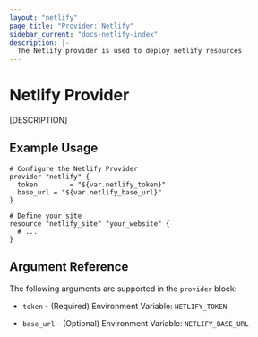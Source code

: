 ```yaml
---
layout: "netlify"
page_title: "Provider: Netlify"
sidebar_current: "docs-netlify-index"
description: |-
  The Netlify provider is used to deploy netlify resources
---
```


# Netlify Provider
[DESCRIPTION]


## Example Usage

```hcl
# Configure the Netlify Provider
provider "netlify" {
  token        = "${var.netlify_token}"
  base_url = "${var.netlify_base_url}"
}

# Define your site
resource "netlify_site" "your_website" {
  # ...
}
```

## Argument Reference

The following arguments are supported in the `provider` block:

* `token` - (Required) Environment Variable: `NETLIFY_TOKEN`

* `base_url` - (Optional) Environment Variable: `NETLIFY_BASE_URL`
